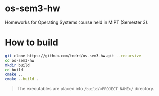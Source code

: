 # os-sem3-hw
Homeworks for Operating Systems course held in MIPT (Semester 3).

# How to build
```bash
git clone https://github.com/tndrd/os-sem3-hw.git --recursive
cd os-sem3-hw
mkdir build
cd build
cmake ..
cmake --build .
```
> The executables are placed into ```/build/<PROJECT_NAME>/``` directory.
